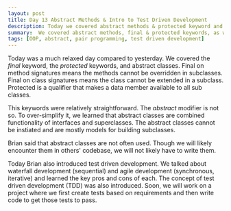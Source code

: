 ```yaml
---
layout: post
title: Day 13 Abstract Methods & Intro to Test Driven Development
description: Today we covered abstract methods & protected keyword and final keywords.
summary:  We covered abstract methods, final & protected keywords, as well as an intro to Testing. 
tags: [OOP, abstract, pair programming, test driven development]
---
```


Today was a much relaxed day compared to yesterday. We covered the *final* keyword, the *protected* keywords, and abstract classes. Final on method signatures means the methods cannot be overridden in subclasses. Final on class signatures means the class cannot be extended in a subclass. Protected is a qualifier that makes a data member available to all sub classes. 

This keywords were relatively straightforward. The *abstract* modifier is not so. To over-simplify it, we learned that abstract classes are combined functionality of interfaces and superclasses. The abstract classes cannot be instiated and are mostly models for building subclasses. 

Brian said that abstract classes are not often used. Though we will likely encounter them in others' codebase, we will not likely have to write them. 

Today Brian also introduced test driven development. We talked about waterfall development (sequential) and agile development (synchronous, iterative) and learned the key pros and cons of each. The concept of test driven development (TDD) was also introduced. Soon, we will work on a project where we first create tests based on requirements and then write code to get those tests to pass. 



